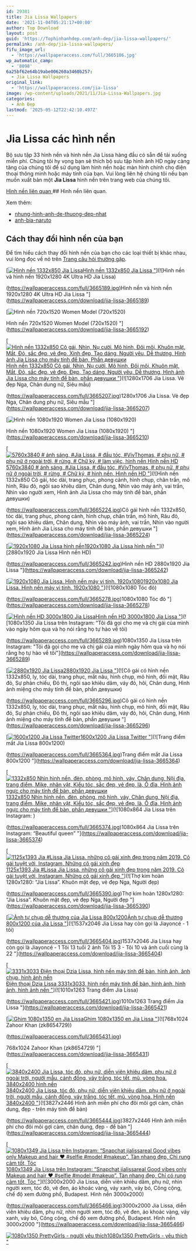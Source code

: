 ```yaml
---
id: 29301
title: Jia Lissa Wallpapers
date: '2021-11-04T05:21:17+00:00'
author: Top Download
layout: post
guid: 'https://Tophinhanhdep.com/anh-dep/jia-lissa-wallpapers/'
permalink: /anh-dep/jia-lissa-wallpapers/
fifu_image_url:
  - 'https://wallpaperaccess.com/full/3665186.jpg'
wp_automatic_camp:
  - '8098'
6a25bf62e64b19abe006260a3460b257:
  - Jia Lissa Wallpapers
original_link:
  - 'https://wallpaperaccess.com/jia-lissa'
image: /wp-content/uploads/2021/11/Jia-Lissa-Wallpapers.jpg
categories:
  - Ảnh Đẹp
lastmod: '2025-05-12T22:42:10.497Z'
---
```

# Jia Lissa các hình nền

Bộ sưu tập 33 hình nền và hình nền Jia Lissa hàng đầu có sẵn để tải xuống miễn phí. Chúng tôi hy vọng bạn sẽ thích bộ sưu tập hình ảnh HD ngày càng tăng của chúng tôi để sử dụng làm hình nền hoặc màn hình chính cho điện thoại thông minh hoặc máy tính của bạn. Vui lòng liên hệ chúng tôi nếu bạn muốn xuất bản một **Jia Lissa** hình nền trên trang web của chúng tôi.

[Hình nền liên quan ](#related) ## Hình nền liên quan.

   
 Xem thêm:

   
- [nhung-hinh-anh-de-thuong-dep-nhat](https://tophinhanhdep.com/hinh-anh-de-thuong/nhung-hinh-anh-de-thuong-dep-nhat/)
- [anh-bia-naruto](https://tophinhanhdep.com/anh-naruto/anh-bia-naruto/)

## Cách thay đổi hình nền của bạn

Để tìm hiểu cách thay đổi hình nền của bạn cho các loại thiết bị khác nhau, vui lòng đọc về nó trên [Trang câu hỏi thường gặp](https://tophinhanhdep.com/faq/).

  
[[![Hình nền 1332x850 Jia Lissa](https://wallpaperaccess.com/full/3665186.jpg)Hình nền 1332x850 Jia Lissa "](https://wallpaperaccess.com/download/jia-lissa-3665186)](![Hình nền và hình nền 1920x1280 4K Ultra HD Jia Lissa)

(https://wallpaperaccess.com/full/3665189.jpg)Hình nền và hình nền 1920x1280 4K Ultra HD Jia Lissa "](https://wallpaperaccess.com/download/jia-lissa-3665189)

[![Hình nền 720x1520 Women Model (720x1520)](https://wallpaperaccess.com/full/3665192.jpg)

Hình nền 720x1520 Women Model (720x1520) "](https://wallpaperaccess.com/download/jia-lissa-3665192)

[[![Hình nền 1332x850 Cô gái, Nhìn, Nụ cười, Mô hình, Đôi môi, Khuôn mặt, Mắt, Đỏ, sắc đẹp, vẻ đẹp, Xinh đẹp, Tạo dáng, Người yêu, Dễ thương, Hình ảnh Jia Lissa cho máy tính để bàn, Phần девушки](https://wallpaperaccess.com/full/3665197.jpg)Hình nền 1332x850 Cô gái, Nhìn, Nụ cười, Mô hình, Đôi môi, Khuôn mặt, Mắt, Đỏ, sắc đẹp, vẻ đẹp, Đẹp, Tạo dáng, Người yêu, Dễ thương, Hình ảnh Jia Lissa cho máy tính để bàn, phần девушки "](https://wallpaperaccess.com/download/jia-lissa-3665197)](![1280x1706 Jia Lissa.  Vẻ đẹp Nga, Chân dung nữ, Siêu mẫu)

(https://wallpaperaccess.com/full/3665207.jpg)1280x1706 Jia Lissa. Vẻ đẹp Nga, Chân dung phụ nữ, Siêu mẫu "](https://wallpaperaccess.com/download/jia-lissa-3665207)

[![Hình nền 1080x1920 Women Jia Lissa (1080x1920)](https://wallpaperaccess.com/full/3665210.jpg)

Hình nền 1080x1920 Women Jia Lissa (1080x1920) "](https://wallpaperaccess.com/download/jia-lissa-3665210)

[[![5760x3840 # ánh sáng, #Jia Lissa, # đầu tóc, #VivThomas, # phụ nữ, # phụ nữ ở ngoài trời, # rừng, # Chữ ký, # làm việc, hình nền Hình nền HD](https://wallpaperaccess.com/full/3665214.jpg)5760x3840 # ánh sáng, #Jia Lissa, # đầu tóc, #VivThomas, # phụ nữ, # phụ nữ ở ngoài trời, # rừng, # Chữ ký, # hình nền, Hình nền HD "](https://wallpaperaccess.com/download/jia-lissa-3665214)](![Hình nền 1332x850 Cô gái, tóc dài, trang phục, phong cảnh, hình chụp, chân trần, mô hình, Râu đỏ, ngôi sao khiêu dâm, Chân dung, Nhìn vào máy ảnh, vai trần, Nhìn vào người xem, Hình ảnh Jia Lissa cho máy tính để bàn, phần девушки)

(https://wallpaperaccess.com/full/3665224.jpg)Cô gái hình nền 1332x850, tóc dài, trang phục, phong cảnh, hình chụp, chân trần, mô hình, Râu đỏ, ngôi sao khiêu dâm, Chân dung, Nhìn vào máy ảnh, vai trần, Nhìn vào người xem, Hình ảnh Jia Lissa cho máy tính để bàn, phần девушки "](https://wallpaperaccess.com/download/jia-lissa-3665224)

[[![1920x1080 Jia Lissa hình nền](https://wallpaperaccess.com/full/3665230.jpg)1920x1080 Jia Lissa hình nền "](https://wallpaperaccess.com/download/jia-lissa-3665230)](![2880x1920 Jia Lissa Hình nền HD)

(https://wallpaperaccess.com/full/3665242.jpg)Hình nền HD 2880x1920 Jia Lissa "](https://wallpaperaccess.com/download/jia-lissa-3665242)

[[![1920x1080 Jia Lissa.  Hình nền máy vi tính.  1920x1080](https://wallpaperaccess.com/full/3665246.jpg)1920x1080 Jia Lissa. Hình nền máy vi tính. 1920x1080 "](https://wallpaperaccess.com/download/jia-lissa-3665246)](![1080x1080 Tóc đỏ)

(https://wallpaperaccess.com/full/3665278.jpg)1080x1080 Tóc đỏ "](https://wallpaperaccess.com/download/jia-lissa-3665278)

[[![Hình nền HD 3000x1800 Jia Lissa](https://wallpaperaccess.com/full/3665281.jpg)Hình nền HD 3000x1800 Jia Lissa "](https://wallpaperaccess.com/download/jia-lissa-3665281)](![1080x1350 Jia Lissa trên Instagram: “Tôi đã gọi cho mẹ và chị gái của mình vào ngày hôm qua và họ nói rằng họ tự hào về tôi)

(https://wallpaperaccess.com/full/3665289.jpg)1080x1350 Jia Lissa trên Instagram: "Tôi đã gọi cho mẹ và chị gái của mình ngày hôm qua và họ nói rằng họ tự hào về tôi"](https://wallpaperaccess.com/download/jia-lissa-3665289)

[[![2880x1920 Jia Lissa](https://wallpaperaccess.com/full/3665291.jpg)2880x1920 Jia Lissa "](https://wallpaperaccess.com/download/jia-lissa-3665291)](![Cô gái có hình nền 1332x850, ly, tóc dài, trang phục, mắt nâu, hình chụp, mô hình, đối mặt, Râu đỏ, Sự phản chiếu, Đô thị, ngôi sao khiêu dâm, váy đỏ, hôi, Chân dung, Hình ảnh miệng cho máy tính để bàn, phần девушки)

(https://wallpaperaccess.com/full/3665296.jpg)Cô gái có hình nền 1332x850, ly, tóc dài, trang phục, mắt nâu, hình chụp, mô hình, đối mặt, Râu đỏ, Sự phản chiếu, Đô thị, ngôi sao khiêu dâm, váy đỏ, hôi, Chân dung, Hình ảnh miệng cho máy tính để bàn, phần девушки "](https://wallpaperaccess.com/download/jia-lissa-3665296)

[[![1600x1200 Jia Lissa Twitter](https://wallpaperaccess.com/full/3665342.jpg)1600x1200 Jia Lissa Twitter "](https://wallpaperaccess.com/download/jia-lissa-3665342)](![Trang điểm mắt Jia Lissa 800x1200)

(https://wallpaperaccess.com/full/3665364.jpg)Trang điểm mắt Jia Lissa 800x1200 "](https://wallpaperaccess.com/download/jia-lissa-3665364)

[[![1332x850 Nhìn hình nền, đèn, phòng, mô hình, váy, Chân dung, Nội địa, trang điểm, Mike, nhân vật, Kiểu tóc, sắc đẹp, vẻ đẹp, là, Ổ đĩa, Hình ảnh ngực cho máy tính để bàn, phần девушки](https://wallpaperaccess.com/full/3665368.jpg)1332x850 Nhìn hình nền, đèn, phòng, mô hình, váy, Chân dung, Nội địa, trang điểm, Mike, nhân vật, Kiểu tóc, sắc đẹp, vẻ đẹp, là, Ổ đĩa, Hình ảnh ngực cho máy tính để bàn, phần девушки "](https://wallpaperaccess.com/download/jia-lissa-3665368)](![1080x864 Jia Lissa trên Instagram: )

(https://wallpaperaccess.com/full/3665374.jpg)1080x864 Jia Lissa trên Instagram: “Beautiful queen” "](https://wallpaperaccess.com/download/jia-lissa-3665374)

[[![1125x1393 Jia #Lissa Jia Lissa.  những cô gái xinh đẹp trong năm 2019. Cô gái tuyệt vời, Instagram, Những cô gái xinh đẹp](https://wallpaperaccess.com/full/3665375.jpg)1125x1393 Jia #Lissa Jia Lissa. những cô gái xinh đẹp trong năm 2019. Cô gái tuyệt vời, Instagram, Những cô gái xinh đẹp "](https://wallpaperaccess.com/download/jia-lissa-3665375)](![Thợ kim hoàn 1280x1280: “Jia Lissa”.  Khuôn mặt đẹp, vẻ đẹp Nga, Người đẹp)

(https://wallpaperaccess.com/full/3665390.jpg)Thợ kim hoàn 1280x1280: “Jia Lissa”. Khuôn mặt đẹp, vẻ đẹp Nga, Người đẹp "](https://wallpaperaccess.com/download/jia-lissa-3665390)

[[![Ảnh tự chụp dễ thương của Jia Lissa 800x1200](https://wallpaperaccess.com/full/3665394.jpg)Ảnh tự chụp dễ thương 800x1200 của Jia Lissa "](https://wallpaperaccess.com/download/jia-lissa-3665394)](![1537x2046 Jia Lissa hay còn gọi là Jiayoncé - 1 tôi)

(https://wallpaperaccess.com/full/3665404.jpg)1537x2046 Jia Lissa hay còn gọi là Jiayoncé - 1 Tôi 13 tuổi 2 ảnh Tôi 15 3 - Tôi 10 và ảnh cuối cùng là 22 "](https://wallpaperaccess.com/download/jia-lissa-3665404)

[[![3331x3033 Điện thoại Dzia Lissa, hình nền máy tính để bàn, hình ảnh, ảnh chụp, hình ảnh nền](https://wallpaperaccess.com/full/3665405.jpg)Điện thoại Dzia Lissa 3331x3033, hình nền máy tính để bàn, hình ảnh, hình ảnh, hình ảnh nền "](https://wallpaperaccess.com/download/jia-lissa-3665405)](![1010x1263 Trang điểm Jia Lissa)

(https://wallpaperaccess.com/full/3665421.jpg)1010x1263 Trang điểm Jia Lissa "](https://wallpaperaccess.com/download/jia-lissa-3665421)

[[![Ghim 1080x1350 en Jia Lissa](https://wallpaperaccess.com/full/3665425.jpg)Ghim 1080x1350 en Jia Lissa "](https://wallpaperaccess.com/download/jia-lissa-3665425)](![768x1024 Zahoor Khan (zk8654729))

(https://wallpaperaccess.com/full/3665431.jpg)

768x1024 Zahoor Khan (zk8654729) "](https://wallpaperaccess.com/download/jia-lissa-3665431)

[[![3840x2400 Jia Lissa, tóc đỏ, phụ nữ, diễn viên khiêu dâm, phụ nữ ở ngoài trời, người mẫu, cánh đồng, váy trắng, tóc tết, mũ, vòng hoa.  3840x2400 hình nền](https://wallpaperaccess.com/full/3665434.jpg)3840x2400 Jia Lissa, tóc đỏ, phụ nữ, diễn viên khiêu dâm, phụ nữ ở ngoài trời, người mẫu, cánh đồng, váy trắng, tóc tết, mũ, vòng hoa. Hình nền 3840x2400 "](https://wallpaperaccess.com/download/jia-lissa-3665434)](![3827x2446 Hình ảnh miễn phí cho đôi môi gợi cảm, chân dung, đẹp - trên máy tính để bàn)

(https://wallpaperaccess.com/full/3665444.jpg)3827x2446 Hình ảnh miễn phí cho đôi môi gợi cảm, chân dung, đẹp - để bàn "](https://wallpaperaccess.com/download/jia-lissa-3665444)

[[![1080x1349 Jia Lissa trên Instagram: “Snapchat jialissareal Good vibes only Makeup and hair ❤️ #selfie #model #makeup”.  Tàn nhang đẹp, Chỉ rung cảm tốt, Tóc](https://wallpaperaccess.com/full/3665459.jpg)1080x1349 Jia Lissa trên Instagram: “Snapchat jialissareal Good vibes only Makeup and hair ❤️ #selfie #model #makeup”. Tàn nhang đẹp, Chỉ có rung cảm tốt, Tóc "](https://wallpaperaccess.com/download/jia-lissa-3665459)](![3000x2000 Jia Lissa, diễn viên khiêu dâm, phụ nữ, nhìn người xem, tóc đỏ, vẽ đen, áo khoác vàng, váy xanh, váy bó, Công cộng, chế độ xem đường phố, Budapest.  Hình nền 3000x2000)

(https://wallpaperaccess.com/full/3665466.jpg)3000x2000 Jia Lissa, diễn viên khiêu dâm, phụ nữ, nhìn người xem, tóc đỏ, vẽ đen, áo khoác vàng, váy xanh, váy bó, Công cộng, chế độ xem đường phố, Budapest. Hình nền 3000x2000 "](https://wallpaperaccess.com/download/jia-lissa-3665466)

[![1080x1350 PrettyGirls - người yêu thích](https://wallpaperaccess.com/full/3665480.jpg)1080x1350 PrettyGirls - yêu thích "](https://wallpaperaccess.com/download/jia-lissa-3665480)
